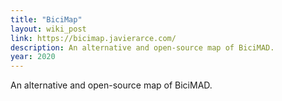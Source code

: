 ```yaml
---
title: "BiciMap"
layout: wiki_post
link: https://bicimap.javierarce.com/
description: An alternative and open-source map of BiciMAD.
year: 2020
---
```

An alternative and open-source map of BiciMAD.
